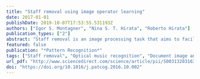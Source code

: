 ```yaml
---
title: "Staff removal using image operator learning"
date: 2017-01-01
publishDate: 2019-10-07T17:53:55.531193Z
authors: ["Igor S. Montagner", "Nina S. T. Hirata", "Roberto Hirata"]
publication_types: ["2"]
abstract: "Staff removal is an image processing task that aims to facilitate further analysis of music score images. Even when restricted to images in specific domains such as music score recognition, solving image processing problems usually requires the design of customized algorithms. To cope with image variabilities and the growing amount of data, machine learning based techniques emerge as a natural approach to be employed in image processing problems. In this sense, image operator learning methods are concerned with estimating, from sample pairs of input-output images of a transformation, a local function that characterizes the image transformation. These methods require the definition of some parameters, including the local information to be considered in the processing which is defined by a window. In this work we show how to apply the image operator learning technique to the staff line removal problem. We present an algorithm for window determination and show that it captures visual information relevant for staff removal. We also present a reference window set to be used in cases where the training set is not sufficiently large. Experimental results obtained with respect to synthetic and handwritten music scores under varying image conditions show that the learned image operators are comparable with especially designed state-of-the-art heuristic algorithms."
featured: false
publication: "*Pattern Recognition*"
tags: ["Staff removal", "Optical music recognition", "Document image analysis", "Image operator", "Machine learning"]
url_pdf: "http://www.sciencedirect.com/science/article/pii/S0031320316303181"
doi: "https://doi.org/10.1016/j.patcog.2016.10.002"
---
```


